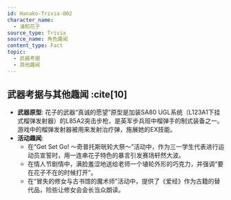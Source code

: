 ```yaml
---
id: Hanako-Trivia-002
character_name:
  - 浦和花子
source_type: Trivia
source_name: 角色趣闻
content_type: Fact
topic:
  - 武器考据
  - 其他趣闻
---
```

## 武器考据与其他趣闻 :cite[10]
-   **武器原型**: 花子的武器“真诚的愿望”原型是加装SA80 UGL系统（L123A1下挂式榴弹发射器）的L85A2突击步枪，是英军步兵班中榴弹手的制式装备之一。游戏中的榴弹发射器被用来发射治疗弹，施展她的EX技能。
-   **活动趣闻**:
    -   在“Get Set Go! ～奇普托斯晄轮大祭～”活动中，作为三一学生代表进行运动员宣誓时，用一连串花子特色的暴言引发赛场轩然大波。
    -   在情人节剧情中，满脸羞涩地送给老师一个埴轮外形的巧克力，并强调“要在花子不在的时候打开”。
    -   在“冒失的修女与古书馆的魔术师”活动中，提供了《爱经》作为古籍的替代品，险些让修女会会长当众朗读。